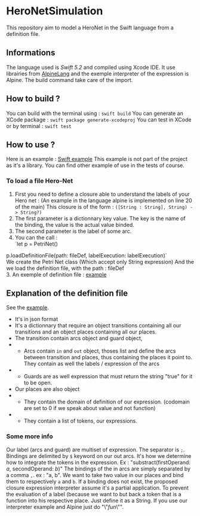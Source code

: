 # HeroNetSimulation
This repository aim to model a HeroNet in the Swift language from a definition file.

## Informations
The language used is *Swift 5.2* and compiled using Xcode IDE.
It use librairies from [AlpineLang](https://github.com/kyouko-taiga/AlpineLang) and the exemple interpreter of the expression is Alpine.
The build command take care of the import.

## How to build ?
You can build with the terminal using : `swift build`
You can generate an XCode package : `swift package generate-xcodeproj`
You can test in XCode or by terminal : `swift test`

## How to use ?

Here is an example : 
[Swift example](./main.swift)
This example is not part of the project as it's a library.
You can find other example of use in the tests of course.

### To load a file Hero-Net
1. First you need to define a closure able to understand the labels of your Hero net : (An example in the language alpine is implemented on line 20 of the main)
This closure is of the form : `([String : String], String) -> String?)`
1. The first parameter is a dictionnary key value. The key is the name of the binding, the value is the actual value binded.
2. The second parameter is the label of some arc.
2. You can the call :  
`let p = PetriNet()  

p.loadDefinitionFile(path: fileDef, labelExecution: labelExecution)`  
We create the Petri Net class (Which accept only String expression)
And the we load the definition file, with the path : fileDef  
3. An exemple of definition file : [example](./HeroSim/Sources/Hero/hnet.json)

## Explanation of the definition file
See the [example](./Tests/Data/hnet.json).
- It's in json format
- It's a dictionnary that require an object transitions containing all our transitions and an object places containing all our places.
- The transition contain arcs object and guard object,
- - Arcs contain `in` and `out` object, thoses list and define the arcs between transition and places, thus containing the places it point to. They contain as well the labels / expression of the arcs
- - Guards are as well expression that must return the string "true" for it to be open.
- Our places are also object
- - They contain the domain of definition of our expression. (codomain are set to 0 if we speak about value and not function)
- - They contain a list of tokens, our expressions.

### Some more info
Our label (arcs and guard) are multiset of expression. The separator is `;`.
Bindings are delimited by `$` keyword on our out arcs. It's how we determine how to integrate the tokens in the expression. Ex : "substract(firstOperand: $a$, secondOperand: $b$)"
The bindings of the in arcs are simply separated by a comma `,`. ex : "a, b". We want to take two value in our places and bind them to respectively `a` and `b`.
If a binding does not exist, the proposed closure expression interpreter assume it's a partial application.
To prevent the evaluation of a label (because we want to but back a token that is a function into his respective place. Just define it as a String. If you use our interpreter example and Alpine just do "\\"$fun$\\"".
